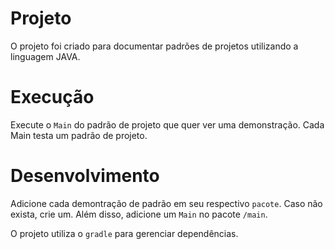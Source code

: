 # Projeto
O projeto foi criado para documentar padrões de projetos utilizando a linguagem JAVA.

# Execução
Execute o `Main` do padrão de projeto que quer ver uma demonstração. Cada Main testa um padrão de projeto.

# Desenvolvimento
Adicione cada demontração de padrão em seu respectivo `pacote`. Caso não exista, crie um. Além disso, adicione um `Main` no pacote `/main`.

O projeto utiliza o `gradle` para gerenciar dependências.
